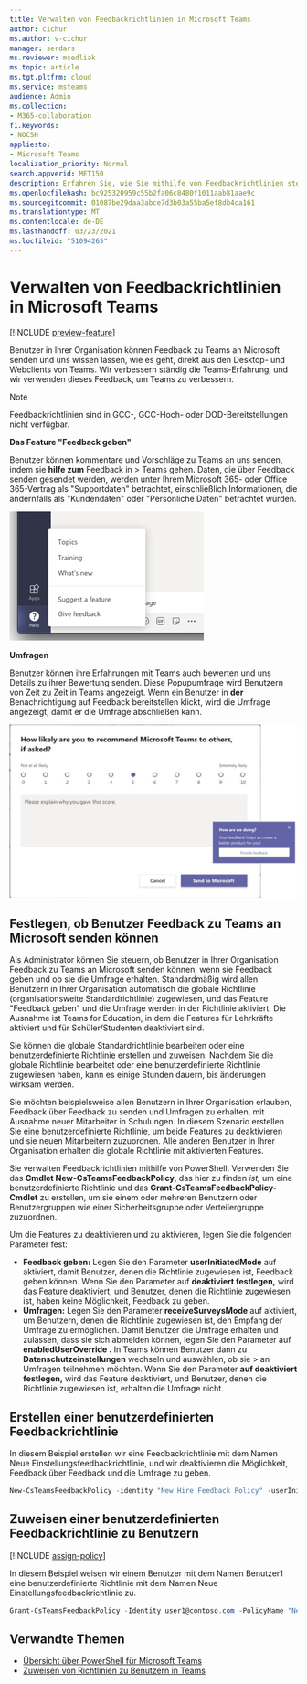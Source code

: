 ```yaml
---
title: Verwalten von Feedbackrichtlinien in Microsoft Teams
author: cichur
ms.author: v-cichur
manager: serdars
ms.reviewer: msedliak
ms.topic: article
ms.tgt.pltfrm: cloud
ms.service: msteams
audience: Admin
ms.collection:
- M365-collaboration
f1.keywords:
- NOCSH
appliesto:
- Microsoft Teams
localization_priority: Normal
search.appverid: MET150
description: Erfahren Sie, wie Sie mithilfe von Feedbackrichtlinien steuern können, ob Teams-Benutzer in Ihrer Organisation Feedback zu Teams an Microsoft übermitteln können.
ms.openlocfilehash: bc925320959c55b2fa06c8480f1011aab81aae9c
ms.sourcegitcommit: 01087be29daa3abce7d3b03a55ba5ef8db4ca161
ms.translationtype: MT
ms.contentlocale: de-DE
ms.lasthandoff: 03/23/2021
ms.locfileid: "51094265"
---
```

# <a name="manage-feedback-policies-in-microsoft-teams"></a>Verwalten von Feedbackrichtlinien in Microsoft Teams

[!INCLUDE [preview-feature](includes/preview-feature.md)]

Benutzer in Ihrer Organisation können Feedback zu Teams an Microsoft senden und uns wissen lassen, wie es geht, direkt aus den Desktop- und Webclients von Teams. Wir verbessern ständig die Teams-Erfahrung, und wir verwenden dieses Feedback, um Teams zu verbessern.

> [!NOTE]
> Feedbackrichtlinien sind in GCC-, GCC-Hoch- oder DOD-Bereitstellungen nicht verfügbar.

**Das Feature "Feedback geben"**

Benutzer können kommentare und Vorschläge zu Teams an uns senden, indem sie **hilfe zum** Feedback in  >   Teams gehen. Daten,  die über Feedback senden gesendet werden, werden unter Ihrem Microsoft 365- oder Office 365-Vertrag als "Supportdaten" betrachtet, einschließlich Informationen, die andernfalls als "Kundendaten" oder "Persönliche Daten" betrachtet würden.

![Screenshot der Option "Feedback geben" in Teams](media/manage-feedback-policies-in-teams-give-feedback.png)

**Umfragen**

Benutzer können ihre Erfahrungen mit Teams auch bewerten und uns Details zu ihrer Bewertung senden. Diese Popupumfrage wird Benutzern von Zeit zu Zeit in Teams angezeigt. Wenn ein Benutzer in **der** Benachrichtigung auf Feedback bereitstellen klickt, wird die Umfrage angezeigt, damit er die Umfrage abschließen kann.

![Screenshot der Umfragebenachrichtigung und des Formulars in Teams](media/manage-feedback-policies-in-teams-survey.png)

## <a name="set-whether-users-can-send-feedback-about-teams-to-microsoft"></a>Festlegen, ob Benutzer Feedback zu Teams an Microsoft senden können

Als Administrator können Sie steuern, ob Benutzer in Ihrer Organisation  Feedback zu Teams an Microsoft senden können, wenn sie Feedback geben und ob sie die Umfrage erhalten. Standardmäßig wird allen Benutzern in Ihrer Organisation automatisch die globale Richtlinie  (organisationsweite Standardrichtlinie) zugewiesen, und das Feature "Feedback geben" und die Umfrage werden in der Richtlinie aktiviert. Die Ausnahme ist Teams for Education, in dem die Features für Lehrkräfte aktiviert und für Schüler/Studenten deaktiviert sind.

Sie können die globale Standardrichtlinie bearbeiten oder eine benutzerdefinierte Richtlinie erstellen und zuweisen. Nachdem Sie die globale Richtlinie bearbeitet oder eine benutzerdefinierte Richtlinie zugewiesen haben, kann es einige Stunden dauern, bis änderungen wirksam werden.

Sie möchten beispielsweise allen Benutzern in Ihrer Organisation erlauben,  Feedback über Feedback zu senden und Umfragen zu erhalten, mit Ausnahme neuer Mitarbeiter in Schulungen. In diesem Szenario erstellen Sie eine benutzerdefinierte Richtlinie, um beide Features zu deaktivieren und sie neuen Mitarbeitern zuzuordnen. Alle anderen Benutzer in Ihrer Organisation erhalten die globale Richtlinie mit aktivierten Features.  

Sie verwalten Feedbackrichtlinien mithilfe von PowerShell. Verwenden Sie das **Cmdlet New-CsTeamsFeedbackPolicy,** das hier zu finden *ist, [](/office365/enterprise/powershell/manage-skype-for-business-online-with-office-365-powershell)* um eine benutzerdefinierte Richtlinie und das **Grant-CsTeamsFeedbackPolicy-Cmdlet** zu erstellen, um sie einem oder mehreren Benutzern oder Benutzergruppen wie einer Sicherheitsgruppe oder Verteilergruppe zuzuordnen.

Um die Features zu deaktivieren und zu aktivieren, legen Sie die folgenden Parameter fest:

 - **Feedback geben:** Legen Sie den Parameter  **userInitiatedMode** auf aktiviert, damit Benutzer, denen die Richtlinie zugewiesen ist, Feedback geben können. Wenn Sie den Parameter auf **deaktiviert festlegen,** wird das Feature deaktiviert, und Benutzer, denen die Richtlinie zugewiesen ist, haben keine Möglichkeit, Feedback zu geben.
 - **Umfragen:** Legen Sie den Parameter  **receiveSurveysMode** auf aktiviert, um Benutzern, denen die Richtlinie zugewiesen ist, den Empfang der Umfrage zu ermöglichen. Damit Benutzer die Umfrage erhalten und zulassen, dass sie sich abmelden können, legen Sie den Parameter auf **enabledUserOverride .** In Teams können Benutzer dann zu **Datenschutzeinstellungen** wechseln und auswählen, ob sie  >   an Umfragen teilnehmen möchten. Wenn Sie den Parameter **auf deaktiviert festlegen,** wird das Feature deaktiviert, und Benutzer, denen die Richtlinie zugewiesen ist, erhalten die Umfrage nicht.

## <a name="create-a-custom-feedback-policy"></a>Erstellen einer benutzerdefinierten Feedbackrichtlinie

In diesem Beispiel erstellen wir eine Feedbackrichtlinie mit dem Namen Neue Einstellungsfeedbackrichtlinie, und wir deaktivieren die Möglichkeit, Feedback über Feedback und die Umfrage zu geben. 

```PowerShell
New-CsTeamsFeedbackPolicy -identity "New Hire Feedback Policy" -userInitiatedMode disabled -receiveSurveysMode disabled
```

## <a name="assign-a-custom-feedback-policy-to-users"></a>Zuweisen einer benutzerdefinierten Feedbackrichtlinie zu Benutzern

[!INCLUDE [assign-policy](includes/assign-policy.md)]

In diesem Beispiel weisen wir einem Benutzer mit dem Namen Benutzer1 eine benutzerdefinierte Richtlinie mit dem Namen Neue Einstellungsfeedbackrichtlinie zu.

```PowerShell
Grant-CsTeamsFeedbackPolicy -Identity user1@contoso.com -PolicyName "New Hire Feedback Policy"
```

## <a name="related-topics"></a>Verwandte Themen

- [Übersicht über PowerShell für Microsoft Teams](teams-powershell-overview.md)
- [Zuweisen von Richtlinien zu Benutzern in Teams](assign-policies.md)
